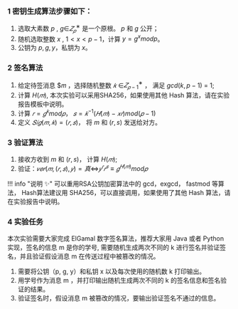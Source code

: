 ### 1 密钥生成算法步骤如下：

1. 选取大素数 $p$ , $g$∈$𝑍_𝑝^∗$ 是一个原根。 $p$ 和 $g$ 公开； 
2. 随机选取整数 $x$ , $1 < x < p-1$，计算 $y =  g^x mod p$。 
3. 公钥为 ${p,g,y}$，私钥为 $x$。  

### 2 签名算法

1. 给定待签消息 $𝑚 ，选择随机整数 $𝑘$ ∈$𝑍_{𝑝−1}^∗$ ， 满足 $gcd(k, p-1)$ = 1;
2. 计算 $H(𝑚)$, 本次实验可以采用SHA256，如果使用其他 Hash 算法，请在实验报告模板中说明。
3. 计算 $𝑟=𝑔^𝑘  mod ⁡𝑝$， $𝑠=𝑘^{−1} (𝐻(𝑚)−𝑥𝑟)mod⁡ (𝑝−1)$
4. 定义 $𝑆𝑖𝑔(𝑚,𝑘)=(𝑟,𝑠)$， 将 $m$ 和 $(r, s)$ 发送给对方。

### 3 验证算法

1. 接收方收到 $m$ 和 $(r, s)$， 计算 $H(𝑚)$;
2. 验证：$𝑣𝑒𝑟(𝑚,(𝑟,𝑠),𝑦)=真$⇔$𝑦^𝑟 𝑟^𝑠≡𝑔^{𝐻(𝑚)}  mod⁡ 𝑝$

!!! info "说明 :sparkles:"
   可以重用RSA公钥加密算法中的 gcd，exgcd， fastmod 等算法， Hash算法建议用 SHA256，可以直接调用，如果使用了其他 Hash 算法，请在实验报告中说明。 


### 4 实验任务

本次实验需要大家完成 ElGamal 数字签名算法，推荐大家用 Java 或者 Python 实现，签名的信息 m 是你的学号, 需要随机生成两次不同的 k 进行签名并验证签名，并且验证假设消息 m 在传送过程中被篡改的情况。

1. 需要将公钥（p, g, y）和私钥 x 以及每次使用的随机数 k 打印输出。
2. 用学号作为消息 m ，并打印输出随机生成两次不同的 k 的签名信息和签名验证的结果。
3. 验证签名时，假设消息 m 被篡改的情况，要输出验证签名不通过的信息。







